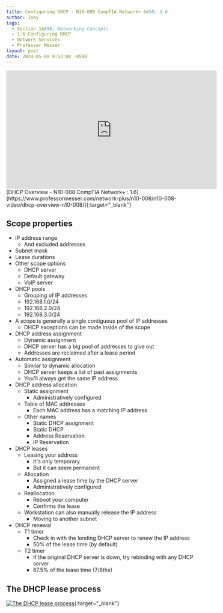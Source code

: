 ```yaml
---
title: Configuring DHCP - N10-008 CompTIA Network+ &#58; 1.6
author: Joey
tags:
  - Section 1&#58; Networking Concepts
  - 1.6 Configuring DHCP
  - Network Services
  - Professer Messer 
layout: post
date: 2024-05-08 9:53:00 -0500
---
```


<div class="container">
    <iframe class="responsive-iframe" width="560" height="315" src="https://www.youtube.com/embed/0Ddl90OXYFo?si=4C05Hjg4jIfh2YHz&amp;start=100" title="YouTube video player" frameborder="0" allow="accelerometer; autoplay; clipboard-write; encrypted-media; gyroscope; picture-in-picture; web-share" referrerpolicy="strict-origin-when-cross-origin" allowfullscreen></iframe>
</div>
[DHCP Overview - N10-008 CompTIA Network+ : 1.6](https://www.professormesser.com/network-plus/n10-008/n10-008-video/dhcp-overview-n10-008/){:target="_blank"}

## Scope properties 
- IP address range
    - And excluded addresses
- Subnet mask
- Lease durations
- Other scope options
    - DHCP server
    - Default gateway
    - VoIP server
- DHCP pools
    - Grouping of IP addresses
    - 192.168.1.0/24
    - 192.168.2.0/24
    - 192.168.3.0/24 
- A scope is generally a single contiguous pool of IP addresses
    - DHCP exceptions can be made inside of the scope
- DHCP address assignment
    - Dynamic assignment 
    - DHCP server has a big pool of addresses to give out
    - Addresses are reclaimed after a lease period
- Automatic assignment 
    - Similar to dynamic allocation
    - DHCP server keeps a list of past assignments
    - You'll always get the same IP address
- DHCP address allocation
    - Static assignment
        - Administratively configured
    - Table of MAC addresses
        - Each MAC address has a matching IP address
    - Other names
        - Static DHCP assignment
        - Static DHCP 
        - Address Reservation
        - IP Reservation
- DHCP leases
    - Leasing your address
        - It's only temporary 
        - But it can seem permanent
    - Allocation
        - Assigned a lease time by the DHCP server
        - Administratively configured
    - Reallocation
        - Reboot your computer
        - Confirms the lease
    - Workstation can also manually release the IP address
        - Moving to another subnet
- DHCP renewal
    - T1 timer 
        - Check in with the lending DHCP server to renew the IP address
        - 50% of the lease time (by default)
    - T2 timer
        - If the original DHCP server is down, try rebinding with any DHCP server
        - 87.5% of the lease time (7/8ths)

## The DHCP lease process

[![The DHCP lease process]({{site.baseurl}}/img/dhcp_lease_process.png)](#){:target="_blank"}

